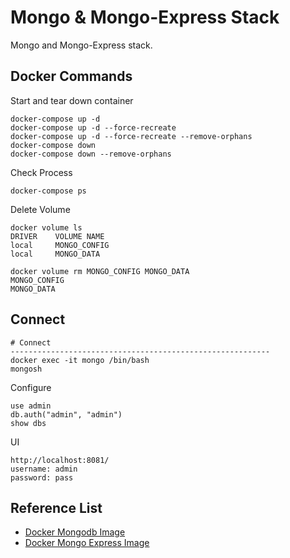 # Mongo & Mongo-Express Stack
Mongo and Mongo-Express stack.

## Docker Commands
Start and tear down container
```
docker-compose up -d      
docker-compose up -d --force-recreate
docker-compose up -d --force-recreate --remove-orphans
docker-compose down
docker-compose down --remove-orphans
```

Check Process
```
docker-compose ps
```

Delete Volume
```
docker volume ls
DRIVER    VOLUME NAME
local     MONGO_CONFIG
local     MONGO_DATA

docker volume rm MONGO_CONFIG MONGO_DATA
MONGO_CONFIG
MONGO_DATA
```
## Connect
```
# Connect
----------------------------------------------------------
docker exec -it mongo /bin/bash
mongosh
```
Configure
```
use admin
db.auth("admin", "admin")
show dbs
```
UI
```
http://localhost:8081/
username: admin
password: pass
```



## Reference List
* [Docker Mongodb Image](https://hub.docker.com/_/mongo/tags)
* [Docker Mongo Express Image](https://hub.docker.com/_/mongo-express/tags) 
